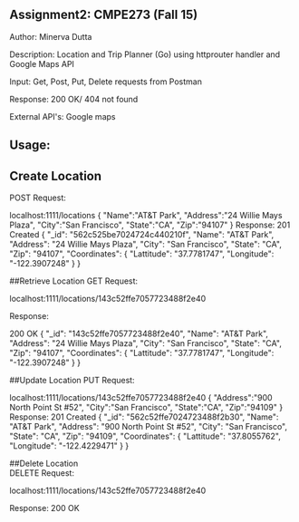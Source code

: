 ## Assignment2: CMPE273 (Fall 15)

Author: Minerva Dutta

Description: Location and Trip Planner (Go) using httprouter handler and Google Maps API

Input: Get, Post, Put, Delete requests from Postman

Response: 200 OK/ 404 not found

External API's: Google maps

## Usage:

## Create Location 
POST Request: 

localhost:1111/locations { "Name":"AT&T Park", "Address":"24 Willie Mays Plaza", "City":"San Francisco", "State":"CA", "Zip":"94107" } Response: 201 Created { "_id": "562c525be7024724c440210f", "Name": "AT&T Park", "Address": "24 Willie Mays Plaza", "City": "San Francisco", "State": "CA", "Zip": "94107", "Coordinates": { "Lattitude": "37.7781747", "Longitude": "-122.3907248" } }

##Retrieve Location 
GET Request: 

localhost:1111/locations/143c52ffe7057723488f2e40

Response: 

200 OK { "_id": "143c52ffe7057723488f2e40", "Name": "AT&T Park", "Address": "24 Willie Mays Plaza", "City": "San Francisco", "State": "CA", "Zip": "94107", "Coordinates": { "Lattitude": "37.7781747", "Longitude": "-122.3907248" } }

##Update Location 
PUT Request: 

localhost:1111/locations/143c52ffe7057723488f2e40 { "Address":"900 North Point St #52", "City":"San Francisco", "State":"CA", "Zip":"94109" } Response: 201 Created { "_id": "562c52ffe7024723488f2b30", "Name": "AT&T Park", "Address": "900 North Point St #52", "City": "San Francisco", "State": "CA", "Zip": "94109", "Coordinates": { "Lattitude": "37.8055762", "Longitude": "-122.4229471" } }

##Delete Location  
DELETE Request: 

localhost:1111/locations/143c52ffe7057723488f2e40

Response: 200 OK
